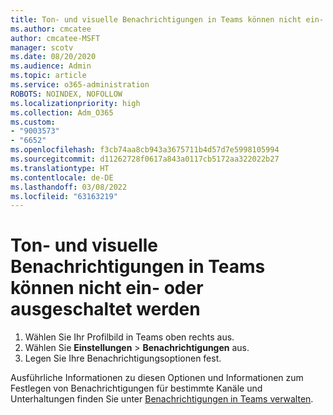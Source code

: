 ```yaml
---
title: Ton- und visuelle Benachrichtigungen in Teams können nicht ein- oder ausgeschaltet werden
ms.author: cmcatee
author: cmcatee-MSFT
manager: scotv
ms.date: 08/20/2020
ms.audience: Admin
ms.topic: article
ms.service: o365-administration
ROBOTS: NOINDEX, NOFOLLOW
ms.localizationpriority: high
ms.collection: Adm_O365
ms.custom:
- "9003573"
- "6652"
ms.openlocfilehash: f3cb74aa8cb943a3675711b4d57d7e5998105994
ms.sourcegitcommit: d11262728f0617a843a0117cb5172aa322022b27
ms.translationtype: HT
ms.contentlocale: de-DE
ms.lasthandoff: 03/08/2022
ms.locfileid: "63163219"
---
```

# <a name="cant-turn-teams-sound-and-visual-notifications-on-or-off"></a>Ton- und visuelle Benachrichtigungen in Teams können nicht ein- oder ausgeschaltet werden

1. Wählen Sie Ihr Profilbild in Teams oben rechts aus.
2. Wählen Sie **Einstellungen** > **Benachrichtigungen** aus.
3. Legen Sie Ihre Benachrichtigungsoptionen fest.

Ausführliche Informationen zu diesen Optionen und Informationen zum Festlegen von Benachrichtigungen für bestimmte Kanäle und Unterhaltungen finden Sie unter  [Benachrichtigungen in Teams verwalten](https://support.microsoft.com/office/manage-notifications-in-teams-1cc31834-5fe5-412b-8edb-43fecc78413d).
